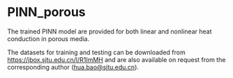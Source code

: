 # PINN_porous

The trained PINN model are provided for both linear and nonlinear heat conduction in porous media.

The datasets for training and testing can be downloaded from https://jbox.sjtu.edu.cn/l/R1ImMH and are also available on request from the corresponding author (hua.bao@sjtu.edu.cn).
